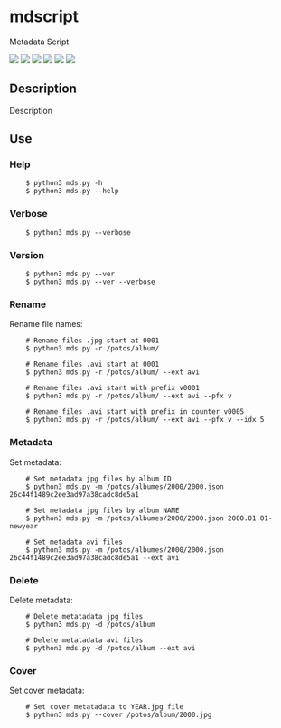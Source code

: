 # mdscript
Metadata Script

![](https://img.shields.io/github/license/restivecorp/mdscript)
![](https://img.shields.io/github/issues/restivecorp/mdscript)
![](https://img.shields.io/github/issues-closed/restivecorp/mdscript)
![](https://img.shields.io/badge/Python-3-blue)
![](https://img.shields.io/github/stars/restivecorp/mdscript)
![](https://img.shields.io/github/last-commit/restivecorp/mdscript)


## Description
Description

## Use

### Help
```
    $ python3 mds.py -h
    $ python3 mds.py --help
```

### Verbose
```
    $ python3 mds.py --verbose
```

### Version
```
    $ python3 mds.py --ver
    $ python3 mds.py --ver --verbose
```

### Rename
Rename file names:

```
    # Rename files .jpg start at 0001
    $ python3 mds.py -r /potos/album/ 

    # Rename files .avi start at 0001
    $ python3 mds.py -r /potos/album/ --ext avi

    # Rename files .avi start with prefix v0001
    $ python3 mds.py -r /potos/album/ --ext avi --pfx v

    # Rename files .avi start with prefix in counter v0005
    $ python3 mds.py -r /potos/album/ --ext avi --pfx v --idx 5
```

### Metadata
Set metadata:

```
    # Set metadata jpg files by album ID
    $ python3 mds.py -m /potos/albumes/2000/2000.json 26c44f1489c2ee3ad97a38cadc8de5a1 

    # Set metadata jpg files by album NAME
    $ python3 mds.py -m /potos/albumes/2000/2000.json 2000.01.01-newyear

    # Set metadata avi files
    $ python3 mds.py -m /potos/albumes/2000/2000.json 26c44f1489c2ee3ad97a38cadc8de5a1 --ext avi
```

### Delete
Delete metadata:

```
    # Delete metatadata jpg files
    $ python3 mds.py -d /potos/album

    # Delete metatadata avi files
    $ python3 mds.py -d /potos/album --ext avi
```

### Cover
Set cover metadata:

```
    # Set cover metatadata to YEAR.jpg file
    $ python3 mds.py --cover /potos/album/2000.jpg
```

